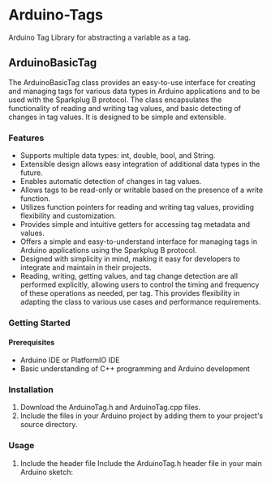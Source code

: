 # Arduino-Tags
 Arduino Tag Library for abstracting a variable as a tag.


## ArduinoBasicTag
The ArduinoBasicTag class provides an easy-to-use interface for creating and managing tags for various data types in Arduino applications and to be used with the Sparkplug B protocol. The class encapsulates the functionality of reading and writing tag values, and basic detecting of changes in tag values. It is designed to be simple and extensible.

### Features
- Supports multiple data types: int, double, bool, and String.
- Extensible design allows easy integration of additional data types in the future.
- Enables automatic detection of changes in tag values.
- Allows tags to be read-only or writable based on the presence of a write function.
- Utilizes function pointers for reading and writing tag values, providing flexibility and customization.
- Provides simple and intuitive getters for accessing tag metadata and values.
- Offers a simple and easy-to-understand interface for managing tags in Arduino applications using the Sparkplug B protocol.
- Designed with simplicity in mind, making it easy for developers to integrate and maintain in their projects.
- Reading, writing, getting values, and tag change detection are all performed explicitly, allowing users to control the timing and frequency of these operations as needed, per tag. This provides flexibility in adapting the class to various use cases and performance requirements.


### Getting Started
#### Prerequisites
- Arduino IDE or PlatformIO IDE
- Basic understanding of C++ programming and Arduino development

### Installation
1. Download the ArduinoTag.h and ArduinoTag.cpp files.
2. Include the files in your Arduino project by adding them to your project's source directory.

### Usage
1. Include the header file
Include the ArduinoTag.h header file in your main Arduino sketch: